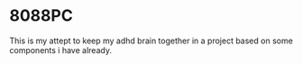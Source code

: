 # 8088PC
This is my attept to keep my adhd brain together in a project based on some components i have already.
